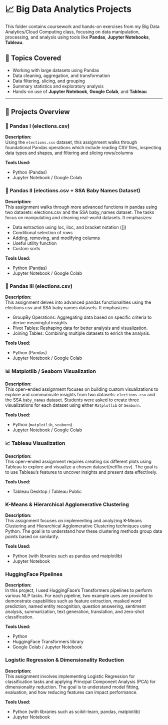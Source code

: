 # 📈 Big Data Analytics Projects

This folder contains coursework and hands-on exercises from my Big Data Analytics/Cloud Computing class, focusing on data manipulation, processing, and analysis using tools like **Pandas**, **Jupyter Notebooks**, **Tableau**.

## 🧠 Topics Covered

- Working with large datasets using Pandas
- Data cleaning, aggregation, and transformation
- Data filtering, slicing, and grouping
- Summary statistics and exploratory analysis
- Hands-on use of **Jupyter Notebook**, **Google Colab**, and **Tableau**

---

## 📘 Projects Overview

### 📄 Pandas I (elections.csv)

**Description:**  
Using the `elections.csv` dataset, this assignment walks through foundational Pandas operations which include reading CSV files, inspecting data types and shapes, and filtering and slicing rows/columns

**Tools Used:**  
- Python (Pandas)  
- Jupyter Notebook / Google Colab  

### 📄 Pandas II (elections.csv + SSA Baby Names Dataset)
**Description:**  
This assignment walks through more advanced functions in pandas using two datasets: elections.csv and the SSA baby_names dataset. The tasks focus on manipulating and cleaning real-world datasets. It emphasizes: 
- Data extraction using loc, iloc, and bracket notation ([])
- Conditional selection of rows
- Adding, removing, and modifying columns
- Useful utility function
- Custom sorts

**Tools Used:**  
- Python (Pandas)  
- Jupyter Notebook / Google Colab  

### 📄 Pandas III (elections.csv)
**Description:**  
This assignment delves into advanced pandas functionalities using the elections.csv and SSA baby names datasets. It emphasizes:
- GroupBy Operations: Aggregating data based on specific criteria to derive meaningful insights.
- Pivot Tables: Reshaping data for better analysis and visualization.
- Joining Tables: Combining multiple datasets to enrich the analysis.

**Tools Used:**  
- Python (Pandas)  
- Jupyter Notebook / Google Colab


### 📊 Matplotlib / Seaborn Visualization
**Description:**  
This open-ended assignment focuses on building custom visualizations to explore and communicate insights from two datasets: `elections.csv` and the SSA `baby_names` dataset. Students were asked to create three visualizations for each dataset using either `Matplotlib` or `Seaborn`.

**Tools Used:**
- Python (`matplotlib`, `seaborn`)
- Jupyter Notebook / Google Colab

### 📈 Tableau Visualization
**Description:**  
This open-ended assignment requires creating six different plots using Tableau to explore and visualize a chosen dataset(netflix.csv). The goal is to use Tableau’s features to uncover insights and present data effectively.

**Tools Used:**  
- Tableau Desktop / Tableau Public

### K-Means & Hierarchical Agglomerative Clustering

**Description:**  
This assignment focuses on implementing and analyzing K-Means Clustering and Hierarchical Agglomerative Clustering techniques using Python. The goal is to understand how these clustering methods group data points based on similarity.

**Tools Used:**  
- Python (with libraries such as pandas and matplotlib)  
- Jupyter Notebook

### HuggingFace Pipelines

**Description:**  
In this project, I used HuggingFace’s Transformers pipelines to perform various NLP tasks. For each pipeline, two example uses are provided to demonstrate capabilities such as feature extraction, masked word prediction, named entity recognition, question answering, sentiment analysis, summarization, text generation, translation, and zero-shot classification.

**Tools Used:**  
- Python  
- HuggingFace Transformers library  
- Google Colab / Jupyter Notebook

### Logistic Regression & Dimensionality Reduction

**Description:**  
This assignment involves implementing Logistic Regression for classification tasks and applying Principal Component Analysis (PCA) for dimensionality reduction. The goal is to understand model fitting, evaluation, and how reducing features can impact performance.

**Tools Used:**  
- Python (with libraries such as scikit-learn, pandas, matplotlib)  
- Jupyter Notebook

